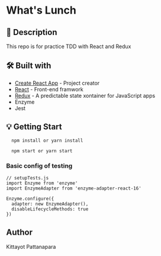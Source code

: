 # What's Lunch

## 📖 Description

This repo is for practice TDD with React and Redux

## 🛠 Built with

- [Create React App](https://facebook.github.io/create-react-app/docs/getting-started) - Project creator
- [React](https://reactjs.org/) - Front-end framwork
- [Redux](https://redux.js.org/) - A predictable state xontainer for JavaScript apps
- Enzyme
- Jest

## 💡 Getting Start

```
  npm install or yarn install

  npm start or yarn start
```

### Basic config of testing
```
// setupTests.js
import Enzyme from 'enzyme'
import EnzymeAdapter from 'enzyme-adapter-react-16' 

Enzyme.configure({
  adapter: new EnzymeAdapter(),
  disableLifecycleMethods: true
})
```

## Author

Kittayot Pattanapara
